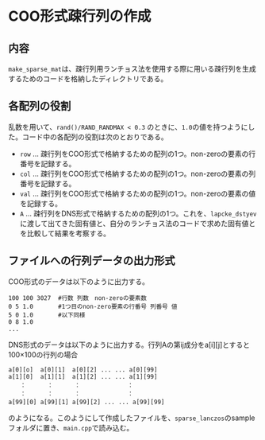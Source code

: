 # COO形式疎行列の作成

## 内容
`make_sparse_mat`は、疎行列用ランチョス法を使用する際に用いる疎行列を生成するためのコードを格納したディレクトリである。<br>

## 各配列の役割
乱数を用いて、`rand()/RAND_RANDMAX < 0.3` のときに、`1.0`の値を持つようにした。コード中の各配列の役割は次のとおりである。<br>
- `row` ... 疎行列をCOO形式で格納するための配列の1つ。non-zeroの要素の行番号を記録する。
- `col` ... 疎行列をCOO形式で格納するための配列の1つ。non-zeroの要素の列番号を記録する。
- `val` ... 疎行列をCOO形式で格納するための配列の1つ。non-zeroの要素の値を記録する。
- `A`   ... 疎行列をDNS形式で格納するための配列の1つ。これを、`lapcke_dstyev`に渡して出てきた固有値と、自分のランチョス法のコードで求めた固有値とを比較して結果を考察する。

## ファイルへの行列データの出力形式
COO形式のデータは以下のように出力する。
~~~
100 100 3027  #行数 列数　non-zeroの要素数
0 5 1.0       #1つ目のnon-zero要素の行番号 列番号 値
5 0 1.0       #以下同様
0 8 1.0
... 
~~~

DNS形式のデータは以下のように出力する。行列Aの第ij成分をa[i][j]とすると100×100の行列の場合
~~~
a[0][o]  a[0][1]  a[0][2] ... ... a[0][99]
a[1][0]  a[1][1]  a[1][2] ... ... a[1][99]
　　：　　 　：　　 　：　　　　　　　　：　
　　：　　　 ：　　 　：　　　　　　　　：
a[99][0] a[99][1] a[99][2] ... ... a[99][99]　　
~~~
のようになる。このようにして作成したファイルを、`sparse_lanczos`のsampleフォルダに置き、`main.cpp`で読み込む。